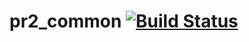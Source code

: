pr2_common [![Build Status](https://travis-ci.org/pr2/pr2_common.svg?branch=kinetic-devel)](https://travis-ci.org/pr2/pr2_common)
=================================================================================================================================

